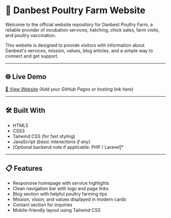 # 🐣 Danbest Poultry Farm Website

Welcome to the official website repository for Danbest Poultry Farm, a reliable provider of incubation services, hatching, chick sales, farm visits, and poultry vaccination.

This website is designed to provide visitors with information about Danbest's services, mission, values, blog articles, and a simple way to connect and get support.

---

## 🌐 Live Demo

[🔗 View Website](#) *(Add your GitHub Pages or hosting link here)*

---

## 🛠️ Built With

- HTML5
- CSS3
- Tailwind CSS (for fast styling)
- JavaScript *(basic interactions if any)*
- [Optional backend note if applicable: PHP / Laravel]*

---

## 📋 Features

- Responsive homepage with service highlights
- Clean navigation bar with logo and page links
- Blog section with helpful poultry farming tips
- Mission, vision, and values displayed in modern cards
- Contact section for inquiries
- Mobile-friendly layout using Tailwind CSS




